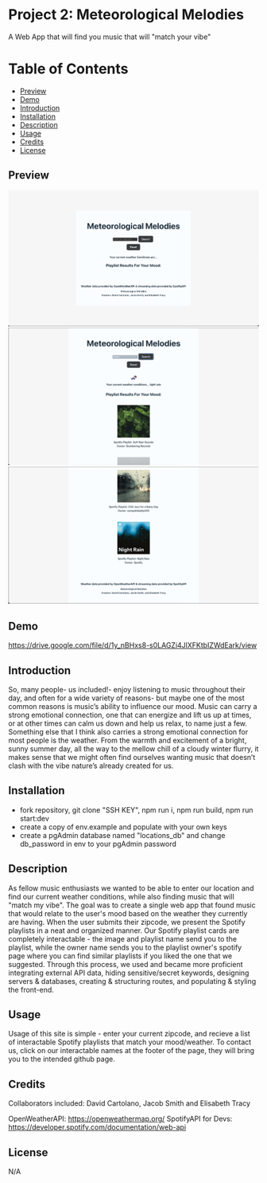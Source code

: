 # Project 2: Meteorological Melodies

A Web App that will find you music that will "match your vibe"

# Table of Contents

- [Preview](#preview)
- [Demo](#demo)
- [Introduction](#introduction)
- [Installation](#installation)
- [Description](#description)
- [Usage](#usage)
- [Credits](#credits)
- [License](#license)

## Preview

![Preview #1](src/assets/screenshotdemo1.png)
![Preview #2](src/assets/screenshotdemo2.png)
![Preview #3](src/assets/screenshotdemo3.png)

## Demo

https://drive.google.com/file/d/1y_nBHxs8-s0LAGZi4JlXFKtbIZWdEark/view

## Introduction

So, many people- us included!- enjoy listening to music throughout their day, and often for a wide variety of reasons- but maybe one of the most common reasons is music’s ability to influence our mood. Music can carry a strong emotional connection, one that can energize and lift us up at times, or at other times can calm us down and help us relax, to name just a few. Something else that I think also carries a strong emotional connection for most people is the weather. From the warmth and excitement of a bright, sunny summer day, all the way to the mellow chill of a cloudy winter flurry, it makes sense that we might often find ourselves wanting music that doesn’t clash with the vibe nature’s already created for us.

## Installation

- fork repository, git clone "SSH KEY", npm run i, npm run build, npm run start:dev
- create a copy of env.example and populate with your own keys
- create a pgAdmin database named "locations_db" and change db_password in env to your pgAdmin password

## Description

As fellow music enthusiasts we wanted to be able to enter our location and find our current weather conditions, while also finding music that will "match my vibe". 
The goal was to create a single web app that found music that would relate to the user's mood based on the weather they currently are having.
When the user submits their zipcode, we present the Spotify playlists in a neat and organized manner. Our Spotify playlist cards are completely interactable - the image and playlist name send you to the playlist, while the owner name sends you to the playlist owner's spotify page where you can find similar playlists if you liked the one that we suggested. Through this process, we used and became more proficient integrating external API data, hiding sensitive/secret keywords, designing servers & databases, creating & structuring routes, and populating & styling the front-end.

## Usage

Usage of this site is simple - enter your current zipcode, and recieve a list of interactable Spotify playlists that match your mood/weather. To contact us, click on our interactable names at the footer of the page, they will bring you to the intended github page.

## Credits

Collaborators included: David Cartolano, Jacob Smith and Elisabeth Tracy

OpenWeatherAPI: https://openweathermap.org/
SpotifyAPI for Devs: https://developer.spotify.com/documentation/web-api

## License

N/A